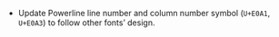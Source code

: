  * Update Powerline line number and column number symbol (`U+E0A1`, `U+E0A3`) to follow other fonts’ design.
